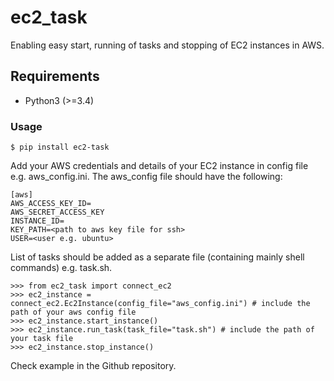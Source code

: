 ec2_task
=================

Enabling easy start, running of tasks and stopping of EC2 instances in AWS.

Requirements
------------

* Python3 (>=3.4)


### Usage

    $ pip install ec2-task

Add your AWS credentials and details of your EC2 instance in config file e.g. aws_config.ini.
The aws_config file should have the following:

    [aws]
    AWS_ACCESS_KEY_ID=
    AWS_SECRET_ACCESS_KEY
    INSTANCE_ID=
    KEY_PATH=<path to aws key file for ssh>
    USER=<user e.g. ubuntu>

List of tasks should be added as a separate file (containing mainly shell commands) e.g. task.sh.

    >>> from ec2_task import connect_ec2
    >>> ec2_instance = connect_ec2.Ec2Instance(config_file="aws_config.ini") # include the path of your aws config file
    >>> ec2_instance.start_instance()
    >>> ec2_instance.run_task(task_file="task.sh") # include the path of your task file
    >>> ec2_instance.stop_instance()
    
Check example in the Github repository.
